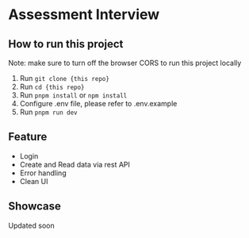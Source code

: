 # Assessment Interview

## How to run this project
Note: make sure to turn off the browser CORS to run this project locally

1. Run `git clone {this repo}`
2. Run `cd {this repo}`
3. Run `pnpm install` or `npm install`
4. Configure .env file, please refer to .env.example
5. Run `pnpm run dev`

## Feature
- Login
- Create and Read data via rest API
- Error handling
- Clean UI

## Showcase
Updated soon
